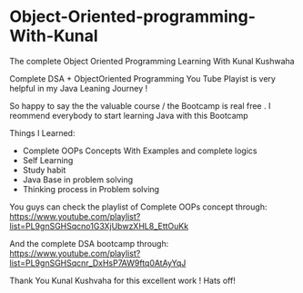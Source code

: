 # Object-Oriented-programming-With-Kunal
The complete  Object Oriented Programming Learning With Kunal Kushwaha

Complete DSA + ObjectOriented Programming You Tube Playist is very helpful in my Java Leaning Journey !

So happy to say the the valuable course / the Bootcamp is real free .
 I reommend everybody to start learning Java with this Bootcamp
 
 Things I Learned:
 - Complete OOPs Concepts With Examples and complete logics
 - Self Learning
 - Study habit
 - Java Base in problem solving
 - Thinking process in Problem solving
 
 
 You guys can check the playlist of Complete OOPs concept through: https://www.youtube.com/playlist?list=PL9gnSGHSqcno1G3XjUbwzXHL8_EttOuKk
 
 And the complete DSA bootcamp through: https://www.youtube.com/playlist?list=PL9gnSGHSqcnr_DxHsP7AW9ftq0AtAyYqJ
 
 Thank You Kunal Kushvaha for this excellent work !
 Hats off!
